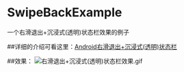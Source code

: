 # SwipeBackExample
一个右滑退出+沉浸式(透明)状态栏效果的例子

##详细的介绍可看这里：[Android右滑退出+沉浸式(透明)状态栏](http://www.jianshu.com/p/a95a1b84da11)


##效果：
![右滑退出+沉浸式(透明)状态栏效果.gif](https://github.com/XiaoJiaqing/SwipeBackExample/blob/master/app/src/main/res/raw/swipeback_example2.gif)
